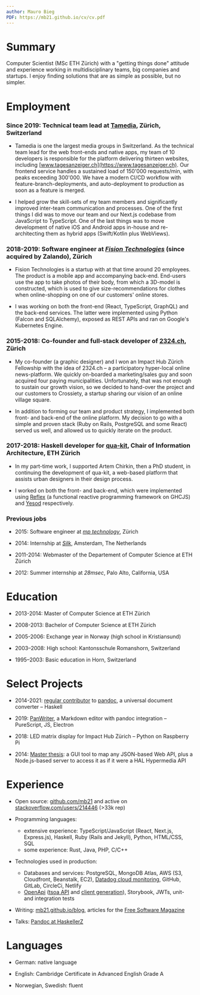 ```yaml
---
author: Mauro Bieg
PDF: https://mb21.github.io/cv/cv.pdf
---
```


# Summary

Computer Scientist (MSc ETH Zürich) with a "getting things done" attitude and experience working in multidisciplinary teams, big companies and startups.
I enjoy finding solutions that are as simple as possible, but no simpler.
<!-- Seeking to... -->

# Employment

### Since 2019: Technical team lead at [Tamedia](https://www.tamedia.ch), Zürich, Switzerland

- Tamedia is one the largest media groups in Switzerland. As the technical team lead for the web front-ends and native apps, my team of 10 developers is responsible for the platform delivering thirteen websites, including [www.tagesanzeiger.ch](https://www.tagesanzeiger.ch). Our frontend service handles a sustained load of 150'000 requests/min, with peaks exceeding 300'000. We have a modern CI/CD workflow with feature-branch-deployments, and auto-deployment to production as soon as a feature is merged.

- I helped grow the skill-sets of my team members and significantly improved inter-team communication and processes. One of the first things I did was to move our team and our Next.js codebase from JavaScript to TypeScript. One of the last things was to move development of native iOS and Android apps in-house and re-architecting them as hybrid apps (Swift/Kotlin plus WebViews).

### 2018-2019: Software engineer at _[Fision Technologies](https://web.archive.org/web/20191225205351/https://www.fision-technologies.com/)_ (since acquired by Zalando), Zürich

- Fision Technologies is a startup with at that time around 20 employees. The product is a mobile app and accompanying back-end. End-users use the app to take photos of their body, from which a 3D-model is constructed, which is used to give size-recommendations for clothes when online-shopping on one of our customers' online stores.

- I was working on both the front-end (React, TypeScript, GraphQL) and the back-end services. The latter were implemented using Python (Falcon and SQLAlchemy), exposed as REST APIs and ran on Google's Kubernetes Engine.


### 2015-2018: Co-founder and full-stack developer of [2324.ch](https://2324.ch), Zürich

- My co-founder (a graphic designer) and I won an Impact Hub Zürich Fellowship with the idea of 2324.ch – a participatory hyper-local online news-platform. We quickly on-boarded a marketing/sales guy and soon acquired four paying municipalities. Unfortunately, that was not enough to sustain our growth vision, so we decided to hand-over the project and our customers to Crossiety, a startup sharing our vision of an online village square.

- In addition to forming our team and product strategy, I implemented both front- and back-end of the online platform. My decision to go with a simple and proven stack (Ruby on Rails, PostgreSQL and some React) served us well, and allowed us to quickly iterate on the product.

### 2017-2018: Haskell developer for [qua-kit](https://github.com/achirkin/qua-kit), Chair of Information Architecture, ETH Zürich

- In my part-time work, I supported Artem Chirkin, then a PhD student, in continuing the development of qua-kit, a web-based platform that assists urban designers in their design process.

- I worked on both the front- and back-end, which were implemented using [Reflex](https://github.com/reflex-frp/reflex) (a functional reactive programming framework on GHCJS) and [Yesod](https://www.yesodweb.com) respectively.

### Previous jobs

- 2015: Software engineer at _[mp technology](http://www.mptechnology.ch/)_, Zürich
<!--Java and AngularJS-->

- 2014: Internship at _[Silk](https://web.archive.org/web/20170327165214/https://www.silk.co/)_, Amsterdam, The Netherlands

- 2011-2014: Webmaster of the Departement of Computer Science at ETH Zürich

- 2012: Summer internship at *28msec*, Palo Alto, California, USA


# Education

- 2013-2014: Master of Computer Science at ETH Zürich

- 2008-2013: Bachelor of Computer Science at ETH Zürich

- 2005-2006: Exchange year in Norway (high school in Kristiansund)

- 2003–2008: High school: Kantonsschule Romanshorn, Switzerland

- 1995–2003: Basic education in Horn, Switzerland


# Select Projects

- 2014-2021: [regular contributor](https://github.com/jgm/pandoc/commits?author=mb21) to [pandoc](https://pandoc.org), a universal document converter – Haskell

- 2019: [PanWriter](https://panwriter.com), a Markdown editor with pandoc integration – PureScript, JS, Electron

- 2018: LED matrix display for Impact Hub Zürich – Python on Raspberry Pi

- 2014: [Master thesis](https://github.com/mb21/api-explorer): a GUI tool to map any JSON-based Web API, plus a Node.js-based server to access it as if it were a HAL Hypermedia API


# Experience

- Open source: [github.com/mb21](https://github.com/mb21) and active on [stackoverflow.com/users/214446](http://stackoverflow.com/users/214446/mb21) (>33k rep)

- Programming languages:
  - extensive experience: TypeScript/JavaScript (React, Next.js, Express.js), Haskell, Ruby (Rails and Jekyll), Python, HTML/CSS, SQL
  - some experience: Rust, Java, PHP, C/C++

- Technologies used in production:
  - Databases and services: PostgreSQL, MongoDB Atlas, AWS (S3, Cloudfront, Beanstalk, EC2), [Datadog cloud monitoring](https://www.datadoghq.com), GitHub, GitLab, CircleCi, Netlify
  - [OpenApi](https://www.openapis.org) ([tsoa API](https://tsoa-community.github.io/docs/) and [client generation](https://github.com/mb21/openapi-typescript-codegen/)), Storybook, JWTs, unit- and integration tests

- Writing: [mb21.github.io/blog](https://mb21.github.io/blog/), articles for the [Free Software Magazine](http://freesoftwaremagazine.com/authors/Mauro%20Bieg/)

- Talks: [Pandoc at HaskellerZ](https://www.youtube.com/watch?v=pvWG4OgkZes)


# Languages

- German: native language

- English: Cambridge Certificate in Advanced English Grade A

- Norwegian, Swedish: fluent